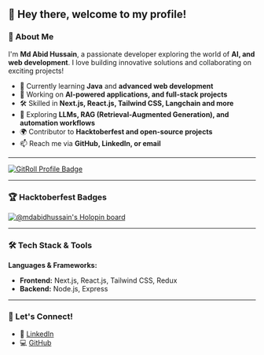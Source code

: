 ## 👋 Hey there, welcome to my profile!

### 🚀 About Me

I'm **Md Abid Hussain**, a passionate developer exploring the world of **AI, and web development**. I love building innovative solutions and collaborating on exciting projects!

- 🌱 Currently learning **Java** and **advanced web development**
- 🔭 Working on **AI-powered applications, and full-stack projects**
- 🛠 Skilled in **Next.js, React.js, Tailwind CSS, Langchain and more**
- 🤖 Exploring **LLMs, RAG (Retrieval-Augmented Generation), and automation workflows**
- 🌍 Contributor to **Hacktoberfest and open-source projects**
- 📫 Reach me via **GitHub, LinkedIn, or email**

---

<a href="https://gitroll.io/profile/uqH3Mveb93lWSAUDDzvUMFqh4gAy1" target="_blank"><img src="https://gitroll.io/api/badges/profiles/v1/uqH3Mveb93lWSAUDDzvUMFqh4gAy1?theme=light" alt="GitRoll Profile Badge"/></a>

---

### 🏆 Hacktoberfest Badges
[![@mdabidhussain's Holopin board](https://holopin.me/mdabidhussain)](https://holopin.io/@mdabidhussain)

---

### 🛠 Tech Stack & Tools

**Languages & Frameworks:**
- **Frontend:** Next.js, React.js, Tailwind CSS, Redux
- **Backend:** Node.js, Express


---

### 📢 Let's Connect!
- 💼 [LinkedIn](https://www.linkedin.com/in/md-abid-hussain-52862b229/)
- 💻 [GitHub](https://github.com/md-abid-hussain)
